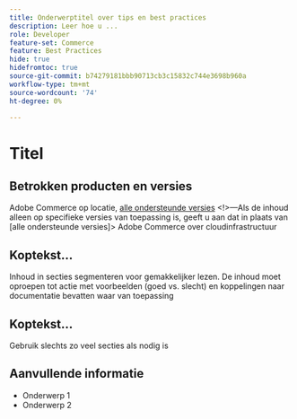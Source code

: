 ```yaml
---
title: Onderwerptitel over tips en best practices
description: Leer hoe u ...
role: Developer
feature-set: Commerce
feature: Best Practices
hide: true
hidefromtoc: true
source-git-commit: b74279181bbb90713cb3c15832c744e3698b960a
workflow-type: tm+mt
source-wordcount: '74'
ht-degree: 0%

---
```



<!--

Remove hide settings for best practices topics. These values are to hide this template from the TOC and search indexing.

Metadata values configured in ExL:
Available roles: https://git.corp.adobe.com/AdobeDocs/exl-config/blob/master/metadata-values/role.yml

Available features: https://git.corp.adobe.com/AdobeDocs/exl-config/blob/master/metadata-values/feature.yml 

Hide values are set to yes for the template so it is not included in ExL. You can remove those tags for best practices topics you add. -->

# Titel

<!--Add one or two sentences to summarize the overall contents of this best practice topic-->

## Betrokken producten en versies

<!-- When we have the ability to tag content by versions, we might be able to remove this explicit header in favor of using tags for versions and editions.-->

<!--Add details for the product and versions where the best practice info is relevant. Below are examples, adjust as needed. If info applies specifically to B2B or B2C, include that information -->

Adobe Commerce op locatie, [alle ondersteunde versies](../../release/versions.md) &lt;!>—Als de inhoud alleen op specifieke versies van toepassing is, geeft u aan dat in plaats van [alle ondersteunde versies]> Adobe Commerce over cloudinfrastructuur
<!-- Business type: B2C and B2B -- specify only if needed?)-->

## Koptekst...

Inhoud in secties segmenteren voor gemakkelijker lezen. De inhoud moet oproepen tot actie met voorbeelden (goed vs. slecht) en koppelingen naar documentatie bevatten waar van toepassing

## Koptekst...

Gebruik slechts zo veel secties als nodig is

## Aanvullende informatie

<!-- If applicable, add links to additional, more detailed documentation that provides more context about this best practices content.-->

- Onderwerp 1
- Onderwerp 2
